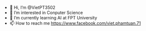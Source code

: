 - 👋 Hi, I’m @VietPT3502
- 👀 I’m interested in Conputer Science
- 🌱 I’m currently learning AI at FPT University
- 📫 How to reach me https://www.facebook.com/viet.phamtuan.71

<!---
VietPT3502/VietPT3502 is a ✨ special ✨ repository because its `README.md` (this file) appears on your GitHub profile.
You can click the Preview link to take a look at your changes.
--->
